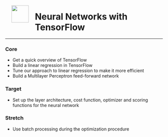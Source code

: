<img src="http://imgur.com/1ZcRyrc.png" style="float: left; margin: 20px; height: 55px">

# Neural Networks with TensorFlow


---

### Core
- Get a quick overview of TensorFlow
- Build a linear regression in TensorFlow
- Tune our approach to linear regression to make it more efficient
- Build a Multilayer Perceptron feed-forward network

### Target

- Set up the layer architecture, cost function, optimizer and scoring functions for the neural network

### Stretch

- Use batch processing during the optimization procedure
